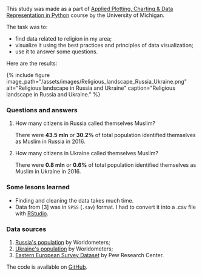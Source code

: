 This study was made as a part of [Applied Plotting, Charting & Data Representation in Python](https://www.coursera.org/learn/python-plotting/)
course by the University of Michigan. 

The task was to:
* find data related to religion in my area;
* visualize it using the best practices and principles of data visualization;
* use it to answer some questions.

Here are the results:

{% include figure image_path="/assets/images/Religious_landscape_Russia_Ukraine.png" alt="Religious landscape in Russia and Ukraine" caption="Religious landscape in Russia and Ukraine." %}

### Questions and answers
1. How many citizens in Russia called themselves Muslim?

	There were **43.5 mln** or **30.2%** of total population identified themselves as Muslim in Russia in 2016.

2. How many citizens in Ukraine called themselves Muslim?

	There were **0.8 mln** or **0.6%** of total population identified themselves as Muslim in Ukraine in 2016.

### Some lesons learned
* Finding and cleaning the data takes much time.
* Data from [3] was in `SPSS` (`.sav`) format. I had to convert it into a .csv file with [RStudio](https://www.rstudio.com/).

### Data sources
1. [Russia's population](http://www.worldometers.info/world-population/russia-population/) by Worldometers;
2. [Ukraine's population](http://www.worldometers.info/world-population/ukraine-population/)  by Worldometers;
3. [Eastern European Survey Dataset](http://www.pewforum.org/dataset/eastern-european-survey-dataset/) by Pew Research Center.

The code is available on [GitHub](https://github.com/kdorichev/religion-rus-ukr).

